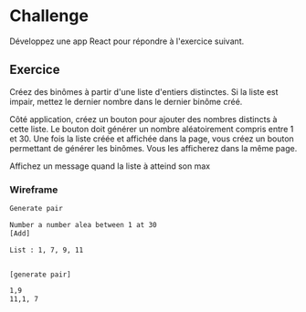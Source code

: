 # Challenge

Développez une app React pour répondre à l'exercice suivant.

## Exercice

Créez des binômes à partir d'une liste d'entiers distinctes. Si la liste est impair, mettez le dernier nombre dans le dernier binôme créé.

Côté application, créez un bouton pour ajouter des nombres distincts à cette liste. Le bouton doit générer un nombre aléatoirement compris entre 1 et 30. Une fois la liste créée et affichée dans la page, vous créez un bouton permettant de générer les binômes. Vous les afficherez dans la même page.

Affichez un message quand la liste à atteind son max

### Wireframe

```txt
Generate pair

Number a number alea between 1 at 30
[Add] 

List : 1, 7, 9, 11


[generate pair]

1,9
11,1, 7

```